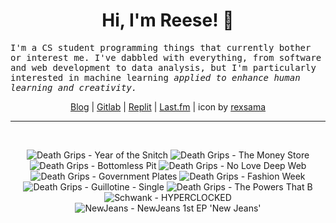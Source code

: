 <h1 align="center">Hi, I'm Reese! 👋</h1>

<p><samp>I'm a CS student programming things that currently bother or interest me. I've dabbled with everything, from software and web development to data analysis, but I'm particularly interested in machine learning <i>applied to enhance human learning and creativity.</i></p></samp>

<p align="center">
 <a href="https://renys.dev">Blog</a> | <a href="https://gitlab.com/renys">Gitlab</a> | <a href="https://replit.com/@renys">Replit</a> | <a href="https://last.fm/user/i-dle">Last.fm</a> | icon by <a href="https://deviantart.com/rexsama">rexsama</a>
</p>

<hr class="dotted">
<br>
<!-- lastfm -->
<p align="center"><img src="https://lastfm.freetls.fastly.net/i/u/64s/17101ec892cf0dd4d09bef752c3015e1.jpg" title="Death Grips - Year of the Snitch"> <img src="https://lastfm.freetls.fastly.net/i/u/64s/30ef0d3d35720910529fe026a2d2fe7c.jpg" title="Death Grips - The Money Store"> <img src="https://lastfm.freetls.fastly.net/i/u/64s/b52817f5a1bbab6bef03f9845892d362.jpg" title="Death Grips - Bottomless Pit"> <img src="https://lastfm.freetls.fastly.net/i/u/64s/7f3bf939762c4ca58430c8db55cf4c05.png" title="Death Grips - No Love Deep Web"> <img src="https://lastfm.freetls.fastly.net/i/u/64s/0a3d7fb692b243a0c3cd22160573e1f1.png" title="Death Grips - Government Plates"> <img src="https://lastfm.freetls.fastly.net/i/u/64s/c62d97654614468dc6a07a75eaf3d8bf.jpg" title="Death Grips - Fashion Week"> <img src="https://lastfm.freetls.fastly.net/i/u/64s/4eefa0a31ed249fdacf8df9beb5e194e.png" title="Death Grips - Guillotine - Single"> <img src="https://lastfm.freetls.fastly.net/i/u/64s/3c9e7fdb97214aefca5a964c6c1240dc.jpg" title="Death Grips - The Powers That B"> <img src="https://lastfm.freetls.fastly.net/i/u/64s/f8c923a2da7334e1f5db0e5214dc0d38.jpg" title="Schwank - HYPERCLOCKED"> <img src="https://lastfm.freetls.fastly.net/i/u/64s/eb43ff27cf3e528ba0ed6306d52139a5.jpg" title="NewJeans - NewJeans 1st EP 'New Jeans'"> </p>
